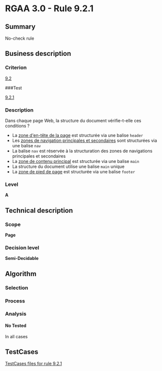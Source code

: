 # RGAA 3.0 -  Rule 9.2.1

## Summary

No-check rule

## Business description

### Criterion

[9.2](http://disic.github.io/rgaa_referentiel_en/RGAA3.0_Criteria_English_version_v1.html#crit-9-2)

###Test

[9.2.1](http://disic.github.io/rgaa_referentiel_en/RGAA3.0_Criteria_English_version_v1.html#test-9-2-1)

### Description

Dans chaque page Web, la structure du document v&eacute;rifie-t-elle ces conditions ? 
 
 * La <a href="http://references.modernisation.gouv.fr/referentiel-technique-0#mZoneHeader">zone d'en-t&ecirc;te de la page</a> est structur&eacute;e via une balise `header` 
 * Les <a href="http://references.modernisation.gouv.fr/referentiel-technique-0#mMenuNav">zones de navigation principales et secondaires</a> sont structur&eacute;es via une balise `nav` 
 *  La balise `nav` est r&eacute;serv&eacute;e &agrave; la structuration des zones de navigations principales et secondaires 
 * La <a href="http://references.modernisation.gouv.fr/referentiel-technique-0#mZoneMain">zone de contenu principal</a> est structur&eacute;e via une balise `main` 
 * La structure du document utilise une balise `main` unique 
 * La <a href="http://references.modernisation.gouv.fr/referentiel-technique-0#mZoneFooter">zone de pied de page</a> est structur&eacute;e via une balise `footer` 


### Level

**A**

## Technical description

### Scope

**Page**

### Decision level

**Semi-Decidable**

## Algorithm

### Selection

### Process

### Analysis

#### No Tested 

In all cases



##  TestCases 

[TestCases files for rule 9.2.1](https://github.com/Asqatasun/Asqatasun/tree/master/rules/rules-rgaa3.0/src/test/resources/testcases/rgaa30/Rgaa30Rule090201/) 


